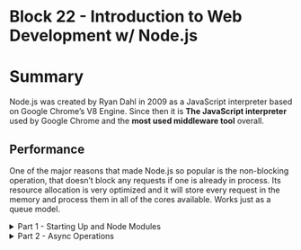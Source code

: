 # Block 22 - Introduction to Web Development w/ Node.js

# Summary

Node.js was created by Ryan Dahl in 2009 as a JavaScript interpreter based on Google Chrome’s V8 Engine. Since then it is **The JavaScript interpreter** used by Google Chrome and the **most used middleware tool** overall.

## Performance

One of the major reasons that made Node.js so popular is the non-blocking operation, that doesn’t block any requests if one is already in process. Its resource allocation is very optimized and it will store every request in the memory and process them in all of the cores available. Works just as a queue model.

<details>
<summary>Part 1 - Starting Up and Node Modules</summary>

# Modules

Modules work as a **set of utilities** that help with the code development.

## [Core Modules](https://nodejs.org/api/)

Some of them are called Core Modules, which means that they come as standard with `npm init.` They don’t need to be installed afterwards.

## [Third-party Modules](https://www.npmjs.com/)

These do not come as official Node.js modules. They can be created by literally anyone. A big company, web community, known developer, you name it!

## Local Modules

Local Modules are the ones created for this specific project by the developers. Work the same way as other modules.

## CommonJS

To use these modules in our project we cannot just yet use ES6’s `import` natively with Node.js. For this reason we are using CommonJS’s `require()` , which is a built-in module system by Node.js

# Let’s Code!

## Local Modules

```jsx
// utils.js
const brl = 5.4;
const usdToBrl = (usd) => usd * brl;

**module.exports** = usdToBrl; // export usdToBrl;

// index.js
const convert = **require('./utils')**; // import convert from './utils'
console.log(convert(10)) // 54
```

## Third-party / Core Modules

```jsx
const fs = require('fs');
fs.readFileSync('./myFile.txt');
```

## Run!

```jsx
// package.json
{
	...
	"scripts": {
		"start": "node index.js"
	}
}
/* bash: npm start */
```

# Misc - Third-party Modules

## Readline

```jsx
/* bash: npm i readline-sync -d */
const readline = require('readline-sync');

const name = readline.question('What is your name? ');
const age = readline.questionInt('What is your age? ');

console.log(`Hello, ${name}! You are (already) ${age} years old!`);
```
</details>

<details>
<summary>Part 2 - Async Operations</summary>

# Callbacks VS Promises

The major advantages of working with **Promises** instead of Callbacks is that we **avoid Callback Hells**, make the **code more readable** and we can **specify one error for every operation**.

## Working With Callbacks

```jsx
const fs = require('fs');

fs.readFile('file1.txt', (err, file1Content) => {
  if (err) return console.log(`Error while reading file1.txt: ${err.message}`);
  console.log(`file1.txt has ${file1Content.byteLength} bytes`);

  fs.readFile('file2.txt', (err, file2Content) => {
    if (err) return console.log(`Error while reading file2.txt: ${err.message}`);
    console.log(`file2.txt has ${file2Content.byteLength} bytes`);

    fs.readFile('file3.txt', (err, file3Content) => {
      if (err) return console.log(`Error while reading file3.txt: ${err.message}`);
      console.log(`file3.txt has ${file3Content.byteLength} bytes`);
    });
  });
});
```

## Working With Promises

```jsx
const fs = require('fs');

readFilePromise('file1.txt')
  .then((content) => {
    console.log(`file1.txt has${content.byteLength} bytes`);
    return readFilePromise('file2.txt');
	})
  .then(content => {
    console.log(`file2.txt has ${content.byteLength} bytes`);
    return readFilePromise('file3.txt');
  })
  .then((content) => {
    console.log(`file3.txt has ${content.byteLength} bytes`);
  })
  .catch((err) => {
    console.error(`Error while reading files: ${err.message}`);
  });
```

## Native Implementation - Sync

```jsx
try {
  const fileOne = fs.readFileSync('file1.txt', 'utf8');
  console.log(`file1.txt has ${fileOne.byteLength} bytes`);

	const fileTwo = fs.readFileSync('file2.txt', 'utf8');
  console.log(`file1.txt has ${fileTwo.byteLength} bytes`);

	const fileThree = fs.readFileSync('file3.txt', 'utf8');
  console.log(`file1.txt has ${fileThree.byteLength} bytes`);
} catch (err) {
  console.error(`Error while reading files: ${err.message}`);
}
```

# Promise.all

Run a sequence of Promises all at once and receive their respective results in an array. Yes, that’s right.

```jsx
const fs = require('fs').promises;

Promise.all([
	fs.readFile('file1.txt'),
	fs.readFile('file2.txt'),
	fs.readFile('file3.txt'),
])
	.then([fileOne, fileTwo, fileThree]) => {
		console.log(`file1.txt has ${fileOne.byteLength} bytes`);
		console.log(`file2.txt has ${fileTwo.byteLength} bytes`);
		console.log(`file3.txt has ${fileThree.byteLength} bytes`);
	})
	.catch(err => console.error(`Error while reading files: ${err.message}`));
```
</details>